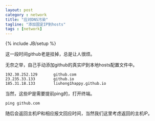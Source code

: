 ```yaml
---
layout: post
category : network
title: "应对DNS污染"
tagline: "添加固定IP到hosts"
tags : [network]
---
```

{% include JB/setup %}

这一段时间github老是挂掉，总是让人很烦。

无奈之举，自己手动添加github的真实IP到本地hosts配置文件中。

    192.30.252.129       github.com
    23.235.33.133        github.io
    185.31.18.133        liuhong1happy.github.io

当然，这些IP是需要提前ping的，打开终端。

    ping github.com

随后会返回主机IP和相应报文回应时间，当然我们这里考虑返回的主机IP。
